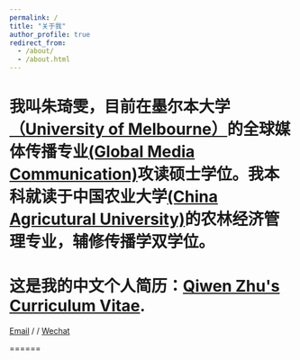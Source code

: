 ```yaml
---
permalink: /
title: "关于我"
author_profile: true
redirect_from: 
  - /about/
  - /about.html
---
```


我叫朱琦雯，目前在墨尔本大学[（University of Melbourne）](https://www.unimelb.edu.au/)的全球媒体传播专业[(Global Media Communication)](https://study.unimelb.edu.au/find/courses/graduate/master-of-global-media-communication/)攻读硕士学位。我本科就读于中国农业大学[(China Agricutural University)](https://www.cau.edu.cn/)的农林经济管理专业，辅修传播学双学位。
======
这是我的中文个人简历：[Qiwen Zhu's Curriculum Vitae](../assets/Curriculum_Vitae.pdf).
======
[Email](mailto:zhuqw1214@163.com) /  / [Wechat](../images/wechat.jpg) 
                        
======

